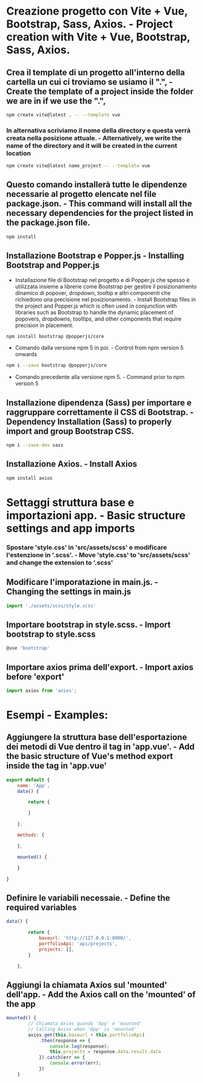 # Creazione progetto con Vite + Vue, Bootstrap, Sass, Axios. - Project creation with Vite + Vue, Bootstrap, Sass, Axios.


## Crea il template di un progetto all'interno della cartella un cui ci troviamo se usiamo il ".", - Create the template of a project inside the folder we are in if we use the ".",
```bash
npm create vite@latest . -- --template vue
```


### In alternativa scriviamo il nome della directory e questa verrà creata nella posizione attuale. - Alternatively, we write the name of the directory and it will be created in the current location
```bash
npm create vite@latest name_project -- --template vue
```


## Questo comando installerà tutte le dipendenze necessarie al progetto elencate nel file package.json. - This command will install all the necessary dependencies for the project listed in the package.json file.
```bash
npm install
```


## Installazione Bootstrap e Popper.js - Installing Bootstrap and Popper.js
- Installazione file di Bootstrap nel progetto e di Popper.js che spesso è utilizzata insieme a librerie come Bootstrap per gestire il posizionamento dinamico di popover, dropdown, tooltip e altri componenti che richiedono una precisione nel posizionamento. - Install Bootstrap files in the project and Popper.js which is often used in conjunction with libraries such as Bootstrap to handle the dynamic placement of popovers, dropdowns, tooltips, and other components that require precision in placement.
```bash
npm install bootstrap @popperjs/core
```
- Comando dalla versione npm 5 in poi. - Control from npm version 5 onwards
```bash
npm i --save bootstrap @popperjs/core
```
- Comando precedente alla versione npm 5. - Command prior to npm version 5


## Installazione dipendenza (Sass) per importare e raggruppare correttamente il CSS di Bootstrap. - Dependency Installation (Sass) to properly import and group Bootstrap CSS.
```bash
npm i --save-dev sass
```

## Installazione Axios. - Install Axios
```bash
npm install axios
```

# Settaggi struttura base e importazioni app. - Basic structure settings and app imports

### Spostare 'style.css' in 'src/assets/scss' e modificare l'estenzione in '.scss'. - Move 'style.css' to 'src/assets/scss' and change the extension to '.scss'

## Modificare l'imporatazione in main.js. - Changing the settings in main.js
```js
import './assets/scss/style.scss'
```


## Importare bootstrap in style.scss. - Import bootstrap to style.scss

```js
@use 'bootstrap'
```


## Importare axios prima dell'export. - Import axios before 'export'
```js
import axios from 'axios';
```

# Esempi - Examples:

## Aggiungere la struttura base dell'esportazione dei metodi di Vue dentro il tag <script></script> in 'app.vue'. - Add the basic structure of Vue's method export inside the tag <script></script> in 'app.vue'
```js
export default {
    name: 'App',
    data() {

        return {

        }

    },

    methods: {

    },

    mounted() {

    }

}
```


## Definire le variabili necessaie. - Define the required variables
```js
data() {

        return {
            baseurl: 'http://127.0.0.1:8000/',
            portfolioApi: 'api/projects',
            projects: [],
        }

    },
```


## Aggiungi la chiamata Axios sul 'mounted' dell'app. - Add the Axios call on the 'mounted' of the app
```js
mounted() {
        // Chiamata Axios quando 'App' è 'mounted'
        // Calling Axios when 'App' is 'mounted'
        axios.get(this.baseurl + this.portfolioApi)
            .then(response => {
                console.log(response);
                this.projects = response.data.result.data
            }).catch(err => {
                console.error(err);
            })
    }
```